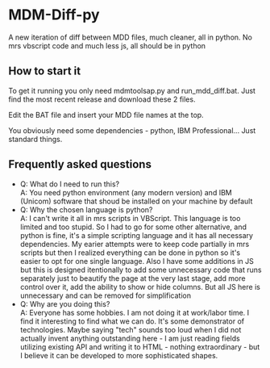 # MDM-Diff-py
A new iteration of diff between MDD files, much cleaner, all in python. No mrs vbscript code and much less js, all should be in python

## How to start it
To get it running you only need mdmtoolsap.py and run_mdd_diff.bat. Just find the most recent release and download these 2 files.

Edit the BAT file and insert your MDD file names at the top.

You obviously need some dependencies - python, IBM Professional... Just standard things.

## Frequently asked questions
* Q: What do I need to run this?<br />A: You need python environment (any modern version) and IBM (Unicom) software that shoud be installed on your machine by default
* Q: Why the chosen language is python?<br />A: I can't write it all in mrs scripts in VBScript. This language is too limited and too stupid. So I had to go for some other alternative, and python is fine, it's a simple scripting language and it has all necessary dependencies. My earier attempts were to keep code partially in mrs scripts but then I realized everything can be done in python so it's easier to opt for one single language. Also I have some additions in JS but this is designed itentionally to add some unnecessary code that runs separately just to beautify the page at the very last stage, add more control over it, add the ability to show or hide columns. But all JS here is unnecessary and can be removed for simplification
* Q: Why are you doing this?<br />A: Everyone has some hobbies. I am not doing it at work/labor time. I find it interesting to find what we can do. It's some demonstrator of technologies. Maybe saying "tech" sounds too loud when I did not actually invent anything outstanding here - I am just reading fields utilizing existing API and writing it to HTML - nothing extraordinary - but I believe it can be developed to more sophisticated shapes.